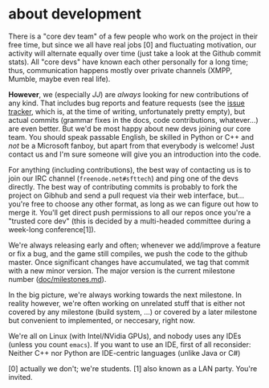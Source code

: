 about development
=================

There is a "core dev team" of a few people who work on the project in their free time, but since we all have real jobs [0] and fluctuating motivation, our activity will alternate equally over time (just take a look at the Github commit stats).
All "core devs" have known each other personally for a long time; thus, communication happens mostly over private channels (XMPP, Mumble, maybe even real life).

**However**, we (especially *JJ*) are *always* looking for new contributions of any kind. That includes bug reports and feature requests (see the [issue tracker](https://github.com/sfttech/openage/issues), which is, at the time of writing, unfortunately pretty empty), but actual commits (grammar fixes in the docs, code contributions, whatever...) are even better.
But we'd be most happy about new devs joining our core team. You should speak passable English, be skilled in Python or C++ and _not_ be a Microsoft fanboy, but apart from that everybody is welcome! Just contact us and I'm sure someone will give you an introduction into the code.

For anything (including contributions), the best way of contacting us is to join our IRC channel (`freenode.net#sfttech`) and ping one of the devs directly.
The best way of contributing commits is probably to fork the project on Gibhub and send a pull request via their web interface, but... you're free to choose any other format, as long as we can figure out how to merge it. You'll get direct push permissions to all our repos once you're a "trusted core dev" (this is decided by a multi-headed committee during a week-long conference[1]).

We're always releasing early and often; whenever we add/improve a feature or fix a bug, and the game still compiles, we push the code to the github master. Once significant changes have accumulated, we tag that commit with a new minor version. The major version is the current milestone number ([doc/milestones.md](doc/milestones.md)).

In the big picture, we're always working towards the next milestone. In reality however, we're often working on unrelated stuff that is either not covered by any milestone (build system, ...) or covered by a later milestone but convenient to implemented, or neccesary, right now.

We're all on Linux (with Intel/NVidia GPUs), and nobody uses any IDEs (unless you count `emacs`). If you want to use an IDE, first of all reconsider: Neither C++ nor Python are IDE-centric languages (unlike Java or C#)

[0] actually we don't; we're students.
[1] also known as a LAN party. You're invited.
